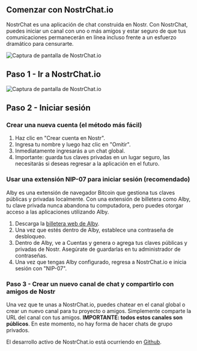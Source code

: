 ## Comenzar con NostrChat.io

NostrChat es una aplicación de chat construida en Nostr. Con NostrChat, puedes iniciar un canal con uno o más amigos y estar seguro de que tus comunicaciones permanecerán en línea incluso frente a un esfuerzo dramático para censurarte.

![Captura de pantalla de NostrChat.io](/images/nostrchat-signup.webp)

## Paso 1 - Ir a NostrChat.io

![Captura de pantalla de NostrChat.io](/images/nostrchat-login.webp)

## Paso 2 - Iniciar sesión

### Crear una nueva cuenta (el método más fácil)

1. Haz clic en "Crear cuenta en Nostr".
2. Ingresa tu nombre y luego haz clic en "Omitir".
3. Inmediatamente ingresarás a un chat global.
4. Importante: guarda tus claves privadas en un lugar seguro, las necesitarás si deseas regresar a la aplicación en el futuro.

### Usar una extensión NIP-07 para iniciar sesión (recomendado)

Alby es una extensión de navegador Bitcoin que gestiona tus claves públicas y privadas localmente. Con una extensión de billetera como Alby, tu clave privada nunca abandona tu computadora, pero puedes otorgar acceso a las aplicaciones utilizando Alby.

1. Descarga la [billetera web de Alby](https://getalby.com/).
2. Una vez que estés dentro de Alby, establece una contraseña de desbloqueo.
3. Dentro de Alby, ve a Cuentas y genera o agrega tus claves públicas y privadas de Nostr. Asegúrate de guardarlas en tu administrador de contraseñas.
4. Una vez que tengas Alby configurado, regresa a NostrChat.io e inicia sesión con "NIP-07".

### Paso 3 - Crear un nuevo canal de chat y compartirlo con amigos de Nostr

Una vez que te unas a NostrChat.io, puedes chatear en el canal global o crear un nuevo canal para tu proyecto o amigos. Simplemente comparte la URL del canal con tus amigos. **IMPORTANTE: todos estos canales son públicos**. En este momento, no hay forma de hacer chats de grupo privados.

El desarrollo activo de NostrChat.io está ocurriendo en [Github](https://github.com/NostrChat/NostrChat).
